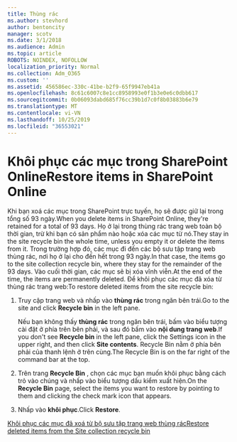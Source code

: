 ```yaml
---
title: Thùng rác
ms.author: stevhord
author: bentoncity
manager: scotv
ms.date: 3/1/2018
ms.audience: Admin
ms.topic: article
ROBOTS: NOINDEX, NOFOLLOW
localization_priority: Normal
ms.collection: Adm_O365
ms.custom: ''
ms.assetid: 456586ec-330c-41be-b2f9-65f9947eb41a
ms.openlocfilehash: 8c61c6007c8e1cc8958993e0f1b3e0e6c0dbb617
ms.sourcegitcommit: 0b06093dabd685f76cc39b1d7c0f8b03883b6e79
ms.translationtype: MT
ms.contentlocale: vi-VN
ms.lasthandoff: 10/25/2019
ms.locfileid: "36553021"
---
```

# <a name="restore-items-in-sharepoint-online"></a><span data-ttu-id="98721-102">Khôi phục các mục trong SharePoint Online</span><span class="sxs-lookup"><span data-stu-id="98721-102">Restore items in SharePoint Online</span></span>

<span data-ttu-id="98721-103">Khi bạn xoá các mục trong SharePoint trực tuyến, họ sẽ được giữ lại trong tổng số 93 ngày.</span><span class="sxs-lookup"><span data-stu-id="98721-103">When you delete items in SharePoint Online, they're retained for a total of 93 days.</span></span> <span data-ttu-id="98721-104">Họ ở lại trong thùng rác trang web toàn bộ thời gian, trừ khi bạn có sản phẩm nào hoặc xóa các mục từ nó.</span><span class="sxs-lookup"><span data-stu-id="98721-104">They stay in the site recycle bin the whole time, unless you empty it or delete the items from it.</span></span> <span data-ttu-id="98721-105">Trong trường hợp đó, các mục đi đến các bộ sưu tập trang web thùng rác, nơi họ ở lại cho đến hết trong 93 ngày.</span><span class="sxs-lookup"><span data-stu-id="98721-105">In that case, the items go to the site collection recycle bin, where they stay for the remainder of the 93 days.</span></span> <span data-ttu-id="98721-106">Vào cuối thời gian, các mục sẽ bị xóa vĩnh viễn.</span><span class="sxs-lookup"><span data-stu-id="98721-106">At the end of the time, the items are permanently deleted.</span></span> <span data-ttu-id="98721-107">Để khôi phục các mục đã xóa từ thùng rác trang web:</span><span class="sxs-lookup"><span data-stu-id="98721-107">To restore deleted items from the site recycle bin:</span></span>
  
1. <span data-ttu-id="98721-108">Truy cập trang web và nhấp vào **thùng rác** trong ngăn bên trái.</span><span class="sxs-lookup"><span data-stu-id="98721-108">Go to the site and click **Recycle bin** in the left pane.</span></span> 
    
    <span data-ttu-id="98721-109">Nếu bạn không thấy **thùng rác** trong ngăn bên trái, bấm vào biểu tượng cài đặt ở phía trên bên phải, và sau đó bấm vào **nội dung trang web**.</span><span class="sxs-lookup"><span data-stu-id="98721-109">If you don't see **Recycle bin** in the left pane, click the Settings icon in the upper right, and then click **Site contents**.</span></span> <span data-ttu-id="98721-110">Recycle Bin nằm ở phía bên phải của thanh lệnh ở trên cùng.</span><span class="sxs-lookup"><span data-stu-id="98721-110">The Recycle Bin is on the far right of the command bar at the top.</span></span>
    
2. <span data-ttu-id="98721-111">Trên trang **Recycle Bin** , chọn các mục bạn muốn khôi phục bằng cách trỏ vào chúng và nhấp vào biểu tượng dấu kiểm xuất hiện.</span><span class="sxs-lookup"><span data-stu-id="98721-111">On the **Recycle Bin** page, select the items you want to restore by pointing to them and clicking the check mark icon that appears.</span></span> 
    
3. <span data-ttu-id="98721-112">Nhấp vào **khôi phục**.</span><span class="sxs-lookup"><span data-stu-id="98721-112">Click **Restore**.</span></span>
    
[<span data-ttu-id="98721-113">Khôi phục các mục đã xoá từ bộ sưu tập trang web thùng rác</span><span class="sxs-lookup"><span data-stu-id="98721-113">Restore deleted items from the Site collection recycle bin</span></span>](https://go.microsoft.com/fwlink/?linkid=866439)
  

